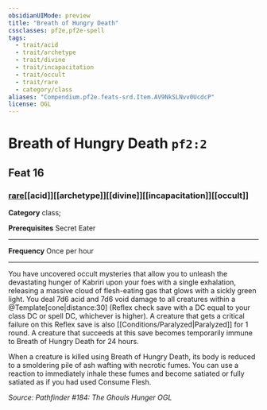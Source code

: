 ```yaml
---
obsidianUIMode: preview
title: "Breath of Hungry Death"
cssclasses: pf2e,pf2e-spell
tags:
  - trait/acid
  - trait/archetype
  - trait/divine
  - trait/incapacitation
  - trait/occult
  - trait/rare
  - category/class
aliases: "Compendium.pf2e.feats-srd.Item.AV9NkSLNvv0UcdcP"
license: OGL
---
```

# Breath of Hungry Death `pf2:2`
## Feat 16
### [rare](rare "Rare Rarity Trait")[[acid]][[archetype]][[divine]][[incapacitation]][[occult]]

**Category** class; 



**Prerequisites** Secret Eater
* * *
**Frequency** Once per hour

* * *

You have uncovered occult mysteries that allow you to unleash the devastating hunger of Kabriri upon your foes with a single exhalation, releasing a massive cloud of flesh-eating gas that glows with a sickly green light. You deal 7d6 acid and 7d6 void damage to all creatures within a @Template\[cone|distance:30\] (Reflex check save with a DC equal to your class DC or spell DC, whichever is higher). A creature that gets a critical failure on this Reflex save is also [[Conditions/Paralyzed|Paralyzed]] for 1 round. A creature that succeeds at this save becomes temporarily immune to Breath of Hungry Death for 24 hours.

When a creature is killed using Breath of Hungry Death, its body is reduced to a smoldering pile of ash wafting with necrotic fumes. You can use a reaction to immediately inhale these fumes and become satiated or fully satiated as if you had used Consume Flesh.

*Source: Pathfinder #184: The Ghouls Hunger*
*OGL*